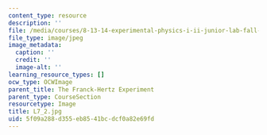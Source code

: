 ```yaml
---
content_type: resource
description: ''
file: /media/courses/8-13-14-experimental-physics-i-ii-junior-lab-fall-2016-spring-2017/5f09a288d355eb8541bcdcf0a82e69fd_L7_2.jpg
file_type: image/jpeg
image_metadata:
  caption: ''
  credit: ''
  image-alt: ''
learning_resource_types: []
ocw_type: OCWImage
parent_title: The Franck-Hertz Experiment
parent_type: CourseSection
resourcetype: Image
title: L7_2.jpg
uid: 5f09a288-d355-eb85-41bc-dcf0a82e69fd
---
```

